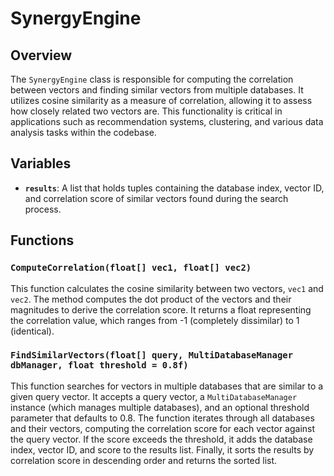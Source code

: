# SynergyEngine

## Overview
The `SynergyEngine` class is responsible for computing the correlation between vectors and finding similar vectors from multiple databases. It utilizes cosine similarity as a measure of correlation, allowing it to assess how closely related two vectors are. This functionality is critical in applications such as recommendation systems, clustering, and various data analysis tasks within the codebase.

## Variables
- **`results`**: A list that holds tuples containing the database index, vector ID, and correlation score of similar vectors found during the search process.

## Functions

### `ComputeCorrelation(float[] vec1, float[] vec2)`
This function calculates the cosine similarity between two vectors, `vec1` and `vec2`. The method computes the dot product of the vectors and their magnitudes to derive the correlation score. It returns a float representing the correlation value, which ranges from -1 (completely dissimilar) to 1 (identical).

### `FindSimilarVectors(float[] query, MultiDatabaseManager dbManager, float threshold = 0.8f)`
This function searches for vectors in multiple databases that are similar to a given query vector. It accepts a query vector, a `MultiDatabaseManager` instance (which manages multiple databases), and an optional threshold parameter that defaults to 0.8. The function iterates through all databases and their vectors, computing the correlation score for each vector against the query vector. If the score exceeds the threshold, it adds the database index, vector ID, and score to the results list. Finally, it sorts the results by correlation score in descending order and returns the sorted list.